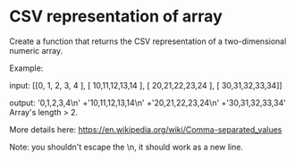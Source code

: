 # CSV representation of array

Create a function that returns the CSV representation of a two-dimensional numeric array.

Example:

input:
[[0, 1, 2, 3, 4 ],
    [ 10,11,12,13,14 ],
    [ 20,21,22,23,24 ],
    [ 30,31,32,33,34]]

output:
'0,1,2,3,4\n'
+'10,11,12,13,14\n'
+'20,21,22,23,24\n'
+'30,31,32,33,34'
Array's length > 2.

More details here: https://en.wikipedia.org/wiki/Comma-separated_values

Note: you shouldn't escape the \n, it should work as a new line.
